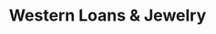 ---
title: "Western Loans & Jewelry"
url: /vancouver/western-loans-and-jewelry/
shop: pawnbroker
---